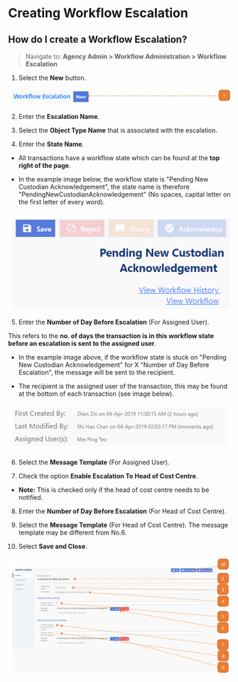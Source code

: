 # Creating Workflow Escalation

## How do I create a Workflow Escalation?

> Navigate to: **Agency Admin > Workflow Administration > Workflow Escalation**

1. Select the **New** button.

![](images/WorkflowEscalation.png "WorkflowEscalation")

2. Enter the **Escalation Name**.

3. Select the **Object Type Name** that is associated with the escalation.

4. Enter the **State Name**.

- All transactions have a workflow state which can be found at the **top right of the page**.

- In the example image below, the workflow state is "Pending New Custodian Acknowledgement", the state name is therefore "PendingNewCustodianAcknowledgement" (No spaces, capital letter on the first letter of every word).

![](images/WorkflowEscalation2.png "WorkflowEscalation2")

5. Enter the **Number of Day Before Escalation** (For Assigned User).

This refers to the **no. of days the transaction is in this workflow state before an escalation is sent to the assigned user**.

- In the example image above, if the workflow state is stuck on "Pending New Custodian Acknowledgement" for X "Number of Day Before Escalation", the message will be sent to the recipient.

- The recipient is the assigned user of the transaction, this may be found at the bottom of each transaction (see image below).

![](images/WorkflowEscalation4.png "WorkflowEscalation4")

6. Select the **Message Template** (For Assigned User).

7. Check the option **Enable Escalation To Head of Cost Centre**.

- **Note:** This is checked only if the head of cost centre needs to be notified.

8. Enter the **Number of Day Before Escalation** (For Head of Cost Centre).

9. Select the **Message Template** (For Head of Cost Centre). The message template may be different from No.6.

10. Select **Save and Close**.

![](images/WorkflowEscalation3.png "WorkflowEscalation3")